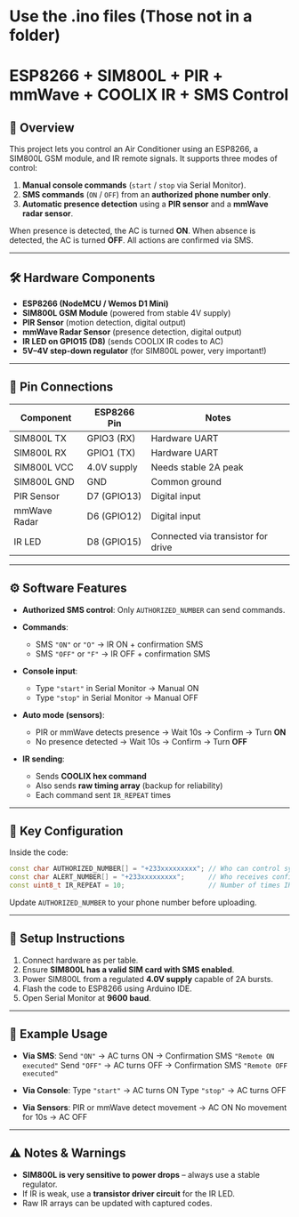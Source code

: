 # Use the .ino files (Those not in a folder)
# ESP8266 + SIM800L + PIR + mmWave + COOLIX IR + SMS Control

## 📖 Overview

This project lets you control an Air Conditioner using an ESP8266, a SIM800L GSM module, and IR remote signals.
It supports three modes of control:

1. **Manual console commands** (`start` / `stop` via Serial Monitor).
2. **SMS commands** (`ON` / `OFF`) from an **authorized phone number only**.
3. **Automatic presence detection** using a **PIR sensor** and a **mmWave radar sensor**.

When presence is detected, the AC is turned **ON**.
When absence is detected, the AC is turned **OFF**.
All actions are confirmed via SMS.

---

## 🛠 Hardware Components

* **ESP8266 (NodeMCU / Wemos D1 Mini)**
* **SIM800L GSM Module** (powered from stable 4V supply)
* **PIR Sensor** (motion detection, digital output)
* **mmWave Radar Sensor** (presence detection, digital output)
* **IR LED on GPIO15 (D8)** (sends COOLIX IR codes to AC)
* **5V–4V step-down regulator** (for SIM800L power, very important!)

---

## 📡 Pin Connections

| Component    | ESP8266 Pin | Notes                              |
| ------------ | ----------- | ---------------------------------- |
| SIM800L TX   | GPIO3 (RX)  | Hardware UART                      |
| SIM800L RX   | GPIO1 (TX)  | Hardware UART                      |
| SIM800L VCC  | 4.0V supply | Needs stable 2A peak               |
| SIM800L GND  | GND         | Common ground                      |
| PIR Sensor   | D7 (GPIO13) | Digital input                      |
| mmWave Radar | D6 (GPIO12) | Digital input                      |
| IR LED       | D8 (GPIO15) | Connected via transistor for drive |

---

## ⚙️ Software Features

* **Authorized SMS control**: Only `AUTHORIZED_NUMBER` can send commands.
* **Commands**:

  * SMS `"ON"` or `"O"` → IR ON + confirmation SMS
  * SMS `"OFF"` or `"F"` → IR OFF + confirmation SMS
* **Console input**:

  * Type `"start"` in Serial Monitor → Manual ON
  * Type `"stop"` in Serial Monitor → Manual OFF
* **Auto mode (sensors)**:

  * PIR or mmWave detects presence → Wait 10s → Confirm → Turn **ON**
  * No presence detected → Wait 10s → Confirm → Turn **OFF**
* **IR sending**:

  * Sends **COOLIX hex command**
  * Also sends **raw timing array** (backup for reliability)
  * Each command sent `IR_REPEAT` times

---

## 🔑 Key Configuration

Inside the code:

```cpp
const char AUTHORIZED_NUMBER[] = "+233xxxxxxxxx"; // Who can control system
const char ALERT_NUMBER[] = "+233xxxxxxxxx";      // Who receives confirmations
const uint8_t IR_REPEAT = 10;                     // Number of times IR signal repeats
```

Update `AUTHORIZED_NUMBER` to your phone number before uploading.

---

## 🚀 Setup Instructions

1. Connect hardware as per table.
2. Ensure **SIM800L has a valid SIM card with SMS enabled**.
3. Power SIM800L from a regulated **4.0V supply** capable of 2A bursts.
4. Flash the code to ESP8266 using Arduino IDE.
5. Open Serial Monitor at **9600 baud**.

---

## 📲 Example Usage

* **Via SMS**:
  Send `"ON"` → AC turns ON → Confirmation SMS `"Remote ON executed"`
  Send `"OFF"` → AC turns OFF → Confirmation SMS `"Remote OFF executed"`

* **Via Console**:
  Type `"start"` → AC turns ON
  Type `"stop"` → AC turns OFF

* **Via Sensors**:
  PIR or mmWave detect movement → AC ON
  No movement for 10s → AC OFF

---

## ⚠️ Notes & Warnings

* **SIM800L is very sensitive to power drops** – always use a stable regulator.
* If IR is weak, use a **transistor driver circuit** for the IR LED.
* Raw IR arrays can be updated with captured codes.
